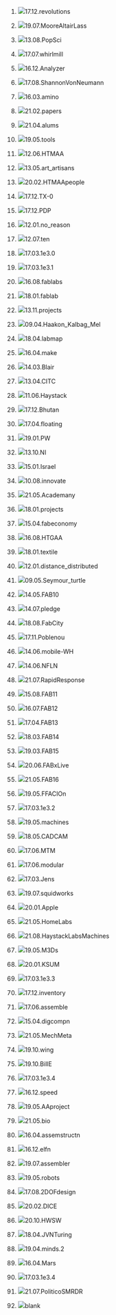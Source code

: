 1) ![](http://ng.cba.mit.edu/show/thumb/17.12.revolutions.thumb.png)17.12.revolutions

3) ![](http://ng.cba.mit.edu/show/thumb/19.07.MooreAltairLass.thumb.png)19.07.MooreAltairLass

4) ![](http://ng.cba.mit.edu/show/thumb/13.08.PopSci.thumb.png)13.08.PopSci

5) ![](http://ng.cba.mit.edu/show/thumb/17.07.whirlmill.thumb.png)17.07.whirlmill

6) ![](http://ng.cba.mit.edu/show/thumb/16.12.Analyzer.thumb.png)16.12.Analyzer

7) ![](http://ng.cba.mit.edu/show/thumb/17.08.ShannonVonNeumann.thumb.png)17.08.ShannonVonNeumann

8) ![](http://ng.cba.mit.edu/show/thumb/16.03.amino.thumb.png)16.03.amino

9) ![](http://ng.cba.mit.edu/show/thumb/21.02.papers.thumb.png)21.02.papers

10) ![](http://ng.cba.mit.edu/show/thumb/21.04.alums.thumb.png)21.04.alums

11) ![](http://ng.cba.mit.edu/show/thumb/19.05.tools.thumb.png)19.05.tools

12) ![](http://ng.cba.mit.edu/show/thumb/12.06.HTMAA.thumb.png)12.06.HTMAA

13) ![](http://ng.cba.mit.edu/show/thumb/13.05.art_artisans.thumb.png)13.05.art_artisans

14) ![](http://ng.cba.mit.edu/show/thumb/20.02.HTMAApeople.thumb.png)20.02.HTMAApeople

15) ![](http://ng.cba.mit.edu/show/thumb/17.12.TX-0.thumb.png)17.12.TX-0

16) ![](http://ng.cba.mit.edu/show/thumb/17.12.PDP.thumb.png)17.12.PDP

17) ![](http://ng.cba.mit.edu/show/thumb/12.01.no_reason.thumb.png)12.01.no_reason

18) ![](http://ng.cba.mit.edu/show/thumb/12.07.ten.thumb.png)12.07.ten

19) ![](http://ng.cba.mit.edu/show/thumb/17.03.1e3.0.thumb.png)17.03.1e3.0

20) ![](http://ng.cba.mit.edu/show/thumb/17.03.1e3.1.thumb.png)17.03.1e3.1

21) ![](http://ng.cba.mit.edu/show/thumb/16.08.fablabs.thumb.png)16.08.fablabs

22) ![](http://ng.cba.mit.edu/show/thumb/18.01.fablab.thumb.png)18.01.fablab

23) ![](http://ng.cba.mit.edu/show/thumb/13.11.projects.thumb.png)13.11.projects

24) ![](http://ng.cba.mit.edu/show/thumb/09.04.Haakon_Kalbag_Mel.thumb.png)09.04.Haakon_Kalbag_Mel

25) ![](http://ng.cba.mit.edu/show/thumb/18.04.labmap.thumb.png)18.04.labmap

26) ![](http://ng.cba.mit.edu/show/thumb/16.04.make.thumb.png)16.04.make

27) ![](http://ng.cba.mit.edu/show/thumb/14.03.Blair.thumb.png)14.03.Blair

28) ![](http://ng.cba.mit.edu/show/thumb/13.04.CITC.thumb.png)13.04.CITC

29) ![](http://ng.cba.mit.edu/show/thumb/11.06.Haystack.thumb.png)11.06.Haystack

30) ![](http://ng.cba.mit.edu/show/thumb/17.12.Bhutan.thumb.png)17.12.Bhutan

31) ![](http://ng.cba.mit.edu/show/thumb/17.04.floating.thumb.png)17.04.floating

32) ![](http://ng.cba.mit.edu/show/thumb/19.01.PW.thumb.png)19.01.PW

33) ![](http://ng.cba.mit.edu/show/thumb/13.10.NI.thumb.png)13.10.NI

34) ![](http://ng.cba.mit.edu/show/thumb/15.01.Israel.thumb.png)15.01.Israel

35) ![](http://ng.cba.mit.edu/show/thumb/10.08.innovate.thumb.png)10.08.innovate

36) ![](http://ng.cba.mit.edu/show/thumb/21.05.Academany.thumb.png)21.05.Academany

37) ![](http://ng.cba.mit.edu/show/thumb/18.01.projects.thumb.png)18.01.projects

38) ![](http://ng.cba.mit.edu/show/thumb/15.04.fabeconomy.thumb.png)15.04.fabeconomy

39) ![](http://ng.cba.mit.edu/show/thumb/16.08.HTGAA.thumb.png)16.08.HTGAA

40) ![](http://ng.cba.mit.edu/show/thumb/18.01.textile.thumb.png)18.01.textile

41) ![](http://ng.cba.mit.edu/show/thumb/12.01.distance_distributed.thumb.png)12.01.distance_distributed

42) ![](http://ng.cba.mit.edu/show/thumb/09.05.Seymour_turtle.thumb.png)09.05.Seymour_turtle

43) ![](http://ng.cba.mit.edu/show/thumb/14.05.FAB10.thumb.png)14.05.FAB10

44) ![](http://ng.cba.mit.edu/show/thumb/14.07.pledge.thumb.png)14.07.pledge

45) ![](http://ng.cba.mit.edu/show/thumb/18.08.FabCity.thumb.png)18.08.FabCity

46) ![](http://ng.cba.mit.edu/show/thumb/17.11.Poblenou.thumb.png)17.11.Poblenou

47) ![](http://ng.cba.mit.edu/show/thumb/14.06.mobile-WH.thumb.png)14.06.mobile-WH

48) ![](http://ng.cba.mit.edu/show/thumb/14.06.NFLN.thumb.png)14.06.NFLN

49) ![](http://ng.cba.mit.edu/show/thumb/21.07.RapidResponse.thumb.png)21.07.RapidResponse

50) ![](http://ng.cba.mit.edu/show/thumb/15.08.FAB11.thumb.png)15.08.FAB11

51) ![](http://ng.cba.mit.edu/show/thumb/16.07.FAB12.thumb.png)16.07.FAB12

52) ![](http://ng.cba.mit.edu/show/thumb/17.04.FAB13.thumb.png)17.04.FAB13

53) ![](http://ng.cba.mit.edu/show/thumb/18.03.FAB14.thumb.png)18.03.FAB14

54) ![](http://ng.cba.mit.edu/show/thumb/19.03.FAB15.thumb.png)19.03.FAB15

55) ![](http://ng.cba.mit.edu/show/thumb/20.06.FABxLive.thumb.png)20.06.FABxLive

56) ![](http://ng.cba.mit.edu/show/thumb/21.05.FAB16.thumb.png)21.05.FAB16

57) ![](http://ng.cba.mit.edu/show/thumb/19.05.FFACIOn.thumb.png)19.05.FFACIOn

58) ![](http://ng.cba.mit.edu/show/thumb/17.03.1e3.2.thumb.png)17.03.1e3.2

59) ![](http://ng.cba.mit.edu/show/thumb/19.05.machines.thumb.png)19.05.machines

60) ![](http://ng.cba.mit.edu/show/thumb/18.05.CADCAM.thumb.png)18.05.CADCAM

61) ![](http://ng.cba.mit.edu/show/thumb/17.06.MTM.thumb.png)17.06.MTM

62) ![](http://ng.cba.mit.edu/show/thumb/17.06.modular.thumb.png)17.06.modular

63) ![](http://ng.cba.mit.edu/show/thumb/17.03.Jens.thumb.png)17.03.Jens

64) ![](http://ng.cba.mit.edu/show/thumb/19.07.squidworks.thumb.png)19.07.squidworks

65) ![](http://ng.cba.mit.edu/show/thumb/20.01.Apple.thumb.png)20.01.Apple

66) ![](http://ng.cba.mit.edu/show/thumb/21.05.HomeLabs.thumb.png)21.05.HomeLabs

67) ![](http://ng.cba.mit.edu/show/thumb/21.08.HaystackLabsMachines.thumb.png)21.08.HaystackLabsMachines

68) ![](http://ng.cba.mit.edu/show/thumb/19.05.M3Ds.thumb.png)19.05.M3Ds

69) ![](http://ng.cba.mit.edu/show/thumb/20.01.KSUM.thumb.png)20.01.KSUM

70) ![](http://ng.cba.mit.edu/show/thumb/17.03.1e3.3.thumb.png)17.03.1e3.3

71) ![](http://ng.cba.mit.edu/show/thumb/17.12.inventory.thumb.png)17.12.inventory

72) ![](http://ng.cba.mit.edu/show/thumb/17.06.assemble.thumb.png)17.06.assemble

73) ![](http://ng.cba.mit.edu/show/thumb/15.04.digcompn.thumb.png)15.04.digcompn

74) ![](http://ng.cba.mit.edu/show/thumb/21.05.MechMeta.thumb.png)21.05.MechMeta

75) ![](http://ng.cba.mit.edu/show/thumb/19.10.wing.thumb.png)19.10.wing

76) ![](http://ng.cba.mit.edu/show/thumb/19.10.BillE.thumb.png)19.10.BillE

77) ![](http://ng.cba.mit.edu/show/thumb/17.03.1e3.4.thumb.png)17.03.1e3.4

78) ![](http://ng.cba.mit.edu/show/thumb/16.12.speed.thumb.png)16.12.speed

79) ![](http://ng.cba.mit.edu/show/thumb/19.05.AAproject.thumb.png)19.05.AAproject

80) ![](http://ng.cba.mit.edu/show/thumb/21.05.bio.thumb.png)21.05.bio

81) ![](http://ng.cba.mit.edu/show/thumb/16.04.assemstructn.thumb.png)16.04.assemstructn

82) ![](http://ng.cba.mit.edu/show/thumb/16.12.elfn.thumb.png)16.12.elfn

83) ![](http://ng.cba.mit.edu/show/thumb/19.07.assembler.thumb.png)19.07.assembler

84) ![](http://ng.cba.mit.edu/show/thumb/19.05.robots.thumb.png)19.05.robots

85) ![](http://ng.cba.mit.edu/show/thumb/17.08.2DOFdesign.thumb.png)17.08.2DOFdesign

86) ![](http://ng.cba.mit.edu/show/thumb/20.02.DICE.thumb.png)20.02.DICE

87) ![](http://ng.cba.mit.edu/show/thumb/20.10.HWSW.thumb.png)20.10.HWSW

88) ![](http://ng.cba.mit.edu/show/thumb/18.04.JVNTuring.thumb.png)18.04.JVNTuring

89) ![](http://ng.cba.mit.edu/show/thumb/19.04.minds.2.thumb.png)19.04.minds.2

90) ![](http://ng.cba.mit.edu/show/thumb/16.04.Mars.thumb.png)16.04.Mars

91) ![](http://ng.cba.mit.edu/show/thumb/17.03.1e3.4.thumb.png)17.03.1e3.4

92) ![](http://ng.cba.mit.edu/show/thumb/21.07.PoliticoSMRDR.thumb.png)21.07.PoliticoSMRDR

93) ![](http://ng.cba.mit.edu/show/thumb/blank.thumb.png)blank

